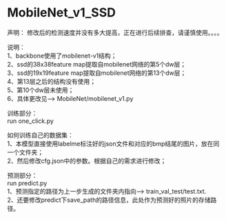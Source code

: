 # MobileNet_v1_SSD  
声明： 修改后的检测速度并没有多大提高，正在进行后续排查，请谨慎使用。。。。  
  
说明：  
1、backbone使用了mobilenet-v1结构；  
2、ssd的38x38feature map提取自mobilenet网络的第5个dw层；  
3、ssd的19x19feature map提取自mobilenet网络的第13个dw层；  
4、第13层之后的结构没有使用；  
5、第10个dw层未使用；  
6、具体更改见--> MobileNet/mobilenet_v1.py  
  
  
训练部分：  
run one_click.py  
  
如何训练自己的数据集：  
1、本模型直接使用labelme标注好的json文件和对应的bmp结尾的图片，放在同一个文件夹；  
2、然后修改cfg.json中的参数。根据自己的需求进行修改；  
  
预测部分：  
run predict.py  
1、预测指定的路径为上一步生成的文件夹内指向--> train_val_test/test.txt.    
2、还要修改predict下save_path的路径信息，此处作为预测好的照片的存储路径。  
  

